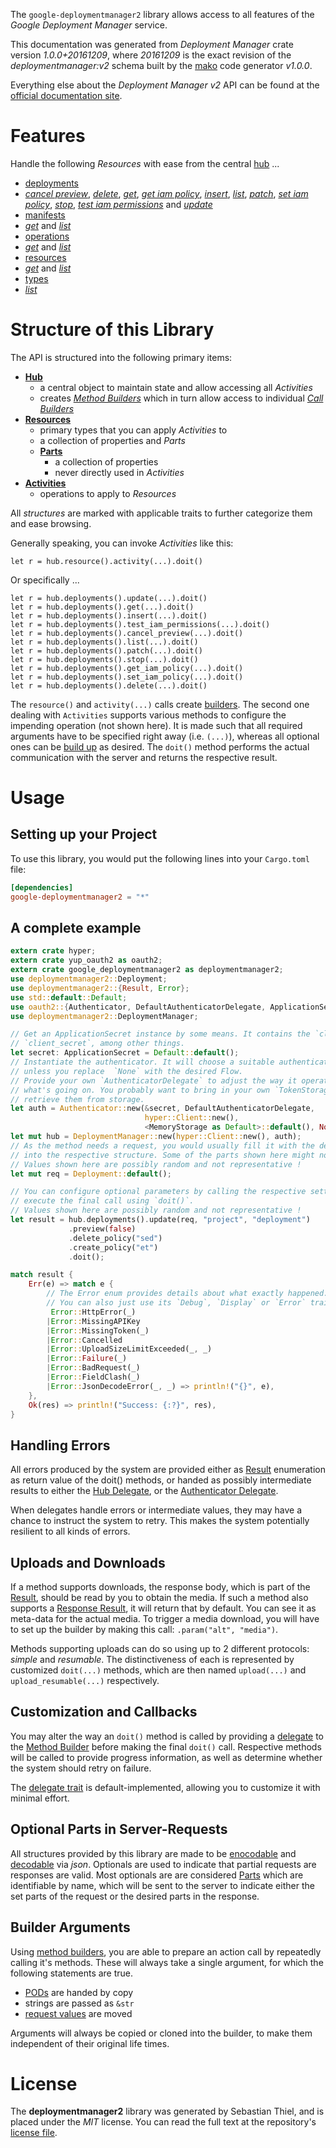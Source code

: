<!---
DO NOT EDIT !
This file was generated automatically from 'src/mako/api/README.md.mako'
DO NOT EDIT !
-->
The `google-deploymentmanager2` library allows access to all features of the *Google Deployment Manager* service.

This documentation was generated from *Deployment Manager* crate version *1.0.0+20161209*, where *20161209* is the exact revision of the *deploymentmanager:v2* schema built by the [mako](http://www.makotemplates.org/) code generator *v1.0.0*.

Everything else about the *Deployment Manager* *v2* API can be found at the
[official documentation site](https://cloud.google.com/deployment-manager/).
# Features

Handle the following *Resources* with ease from the central [hub](http://byron.github.io/google-apis-rs/google_deploymentmanager2/struct.DeploymentManager.html) ... 

* [deployments](http://byron.github.io/google-apis-rs/google_deploymentmanager2/struct.Deployment.html)
 * [*cancel preview*](http://byron.github.io/google-apis-rs/google_deploymentmanager2/struct.DeploymentCancelPreviewCall.html), [*delete*](http://byron.github.io/google-apis-rs/google_deploymentmanager2/struct.DeploymentDeleteCall.html), [*get*](http://byron.github.io/google-apis-rs/google_deploymentmanager2/struct.DeploymentGetCall.html), [*get iam policy*](http://byron.github.io/google-apis-rs/google_deploymentmanager2/struct.DeploymentGetIamPolicyCall.html), [*insert*](http://byron.github.io/google-apis-rs/google_deploymentmanager2/struct.DeploymentInsertCall.html), [*list*](http://byron.github.io/google-apis-rs/google_deploymentmanager2/struct.DeploymentListCall.html), [*patch*](http://byron.github.io/google-apis-rs/google_deploymentmanager2/struct.DeploymentPatchCall.html), [*set iam policy*](http://byron.github.io/google-apis-rs/google_deploymentmanager2/struct.DeploymentSetIamPolicyCall.html), [*stop*](http://byron.github.io/google-apis-rs/google_deploymentmanager2/struct.DeploymentStopCall.html), [*test iam permissions*](http://byron.github.io/google-apis-rs/google_deploymentmanager2/struct.DeploymentTestIamPermissionCall.html) and [*update*](http://byron.github.io/google-apis-rs/google_deploymentmanager2/struct.DeploymentUpdateCall.html)
* [manifests](http://byron.github.io/google-apis-rs/google_deploymentmanager2/struct.Manifest.html)
 * [*get*](http://byron.github.io/google-apis-rs/google_deploymentmanager2/struct.ManifestGetCall.html) and [*list*](http://byron.github.io/google-apis-rs/google_deploymentmanager2/struct.ManifestListCall.html)
* [operations](http://byron.github.io/google-apis-rs/google_deploymentmanager2/struct.Operation.html)
 * [*get*](http://byron.github.io/google-apis-rs/google_deploymentmanager2/struct.OperationGetCall.html) and [*list*](http://byron.github.io/google-apis-rs/google_deploymentmanager2/struct.OperationListCall.html)
* [resources](http://byron.github.io/google-apis-rs/google_deploymentmanager2/struct.ResourceType.html)
 * [*get*](http://byron.github.io/google-apis-rs/google_deploymentmanager2/struct.ResourceGetCall.html) and [*list*](http://byron.github.io/google-apis-rs/google_deploymentmanager2/struct.ResourceListCall.html)
* [types](http://byron.github.io/google-apis-rs/google_deploymentmanager2/struct.Type.html)
 * [*list*](http://byron.github.io/google-apis-rs/google_deploymentmanager2/struct.TypeListCall.html)




# Structure of this Library

The API is structured into the following primary items:

* **[Hub](http://byron.github.io/google-apis-rs/google_deploymentmanager2/struct.DeploymentManager.html)**
    * a central object to maintain state and allow accessing all *Activities*
    * creates [*Method Builders*](http://byron.github.io/google-apis-rs/google_deploymentmanager2/trait.MethodsBuilder.html) which in turn
      allow access to individual [*Call Builders*](http://byron.github.io/google-apis-rs/google_deploymentmanager2/trait.CallBuilder.html)
* **[Resources](http://byron.github.io/google-apis-rs/google_deploymentmanager2/trait.Resource.html)**
    * primary types that you can apply *Activities* to
    * a collection of properties and *Parts*
    * **[Parts](http://byron.github.io/google-apis-rs/google_deploymentmanager2/trait.Part.html)**
        * a collection of properties
        * never directly used in *Activities*
* **[Activities](http://byron.github.io/google-apis-rs/google_deploymentmanager2/trait.CallBuilder.html)**
    * operations to apply to *Resources*

All *structures* are marked with applicable traits to further categorize them and ease browsing.

Generally speaking, you can invoke *Activities* like this:

```Rust,ignore
let r = hub.resource().activity(...).doit()
```

Or specifically ...

```ignore
let r = hub.deployments().update(...).doit()
let r = hub.deployments().get(...).doit()
let r = hub.deployments().insert(...).doit()
let r = hub.deployments().test_iam_permissions(...).doit()
let r = hub.deployments().cancel_preview(...).doit()
let r = hub.deployments().list(...).doit()
let r = hub.deployments().patch(...).doit()
let r = hub.deployments().stop(...).doit()
let r = hub.deployments().get_iam_policy(...).doit()
let r = hub.deployments().set_iam_policy(...).doit()
let r = hub.deployments().delete(...).doit()
```

The `resource()` and `activity(...)` calls create [builders][builder-pattern]. The second one dealing with `Activities` 
supports various methods to configure the impending operation (not shown here). It is made such that all required arguments have to be 
specified right away (i.e. `(...)`), whereas all optional ones can be [build up][builder-pattern] as desired.
The `doit()` method performs the actual communication with the server and returns the respective result.

# Usage

## Setting up your Project

To use this library, you would put the following lines into your `Cargo.toml` file:

```toml
[dependencies]
google-deploymentmanager2 = "*"
```

## A complete example

```Rust
extern crate hyper;
extern crate yup_oauth2 as oauth2;
extern crate google_deploymentmanager2 as deploymentmanager2;
use deploymentmanager2::Deployment;
use deploymentmanager2::{Result, Error};
use std::default::Default;
use oauth2::{Authenticator, DefaultAuthenticatorDelegate, ApplicationSecret, MemoryStorage};
use deploymentmanager2::DeploymentManager;

// Get an ApplicationSecret instance by some means. It contains the `client_id` and 
// `client_secret`, among other things.
let secret: ApplicationSecret = Default::default();
// Instantiate the authenticator. It will choose a suitable authentication flow for you, 
// unless you replace  `None` with the desired Flow.
// Provide your own `AuthenticatorDelegate` to adjust the way it operates and get feedback about 
// what's going on. You probably want to bring in your own `TokenStorage` to persist tokens and
// retrieve them from storage.
let auth = Authenticator::new(&secret, DefaultAuthenticatorDelegate,
                              hyper::Client::new(),
                              <MemoryStorage as Default>::default(), None);
let mut hub = DeploymentManager::new(hyper::Client::new(), auth);
// As the method needs a request, you would usually fill it with the desired information
// into the respective structure. Some of the parts shown here might not be applicable !
// Values shown here are possibly random and not representative !
let mut req = Deployment::default();

// You can configure optional parameters by calling the respective setters at will, and
// execute the final call using `doit()`.
// Values shown here are possibly random and not representative !
let result = hub.deployments().update(req, "project", "deployment")
             .preview(false)
             .delete_policy("sed")
             .create_policy("et")
             .doit();

match result {
    Err(e) => match e {
        // The Error enum provides details about what exactly happened.
        // You can also just use its `Debug`, `Display` or `Error` traits
         Error::HttpError(_)
        |Error::MissingAPIKey
        |Error::MissingToken(_)
        |Error::Cancelled
        |Error::UploadSizeLimitExceeded(_, _)
        |Error::Failure(_)
        |Error::BadRequest(_)
        |Error::FieldClash(_)
        |Error::JsonDecodeError(_, _) => println!("{}", e),
    },
    Ok(res) => println!("Success: {:?}", res),
}

```
## Handling Errors

All errors produced by the system are provided either as [Result](http://byron.github.io/google-apis-rs/google_deploymentmanager2/enum.Result.html) enumeration as return value of 
the doit() methods, or handed as possibly intermediate results to either the 
[Hub Delegate](http://byron.github.io/google-apis-rs/google_deploymentmanager2/trait.Delegate.html), or the [Authenticator Delegate](http://byron.github.io/google-apis-rs/google_deploymentmanager2/../yup-oauth2/trait.AuthenticatorDelegate.html).

When delegates handle errors or intermediate values, they may have a chance to instruct the system to retry. This 
makes the system potentially resilient to all kinds of errors.

## Uploads and Downloads
If a method supports downloads, the response body, which is part of the [Result](http://byron.github.io/google-apis-rs/google_deploymentmanager2/enum.Result.html), should be
read by you to obtain the media.
If such a method also supports a [Response Result](http://byron.github.io/google-apis-rs/google_deploymentmanager2/trait.ResponseResult.html), it will return that by default.
You can see it as meta-data for the actual media. To trigger a media download, you will have to set up the builder by making
this call: `.param("alt", "media")`.

Methods supporting uploads can do so using up to 2 different protocols: 
*simple* and *resumable*. The distinctiveness of each is represented by customized 
`doit(...)` methods, which are then named `upload(...)` and `upload_resumable(...)` respectively.

## Customization and Callbacks

You may alter the way an `doit()` method is called by providing a [delegate](http://byron.github.io/google-apis-rs/google_deploymentmanager2/trait.Delegate.html) to the 
[Method Builder](http://byron.github.io/google-apis-rs/google_deploymentmanager2/trait.CallBuilder.html) before making the final `doit()` call. 
Respective methods will be called to provide progress information, as well as determine whether the system should 
retry on failure.

The [delegate trait](http://byron.github.io/google-apis-rs/google_deploymentmanager2/trait.Delegate.html) is default-implemented, allowing you to customize it with minimal effort.

## Optional Parts in Server-Requests

All structures provided by this library are made to be [enocodable](http://byron.github.io/google-apis-rs/google_deploymentmanager2/trait.RequestValue.html) and 
[decodable](http://byron.github.io/google-apis-rs/google_deploymentmanager2/trait.ResponseResult.html) via *json*. Optionals are used to indicate that partial requests are responses 
are valid.
Most optionals are are considered [Parts](http://byron.github.io/google-apis-rs/google_deploymentmanager2/trait.Part.html) which are identifiable by name, which will be sent to 
the server to indicate either the set parts of the request or the desired parts in the response.

## Builder Arguments

Using [method builders](http://byron.github.io/google-apis-rs/google_deploymentmanager2/trait.CallBuilder.html), you are able to prepare an action call by repeatedly calling it's methods.
These will always take a single argument, for which the following statements are true.

* [PODs][wiki-pod] are handed by copy
* strings are passed as `&str`
* [request values](http://byron.github.io/google-apis-rs/google_deploymentmanager2/trait.RequestValue.html) are moved

Arguments will always be copied or cloned into the builder, to make them independent of their original life times.

[wiki-pod]: http://en.wikipedia.org/wiki/Plain_old_data_structure
[builder-pattern]: http://en.wikipedia.org/wiki/Builder_pattern
[google-go-api]: https://github.com/google/google-api-go-client

# License
The **deploymentmanager2** library was generated by Sebastian Thiel, and is placed 
under the *MIT* license.
You can read the full text at the repository's [license file][repo-license].

[repo-license]: https://github.com/Byron/google-apis-rsblob/master/LICENSE.md
